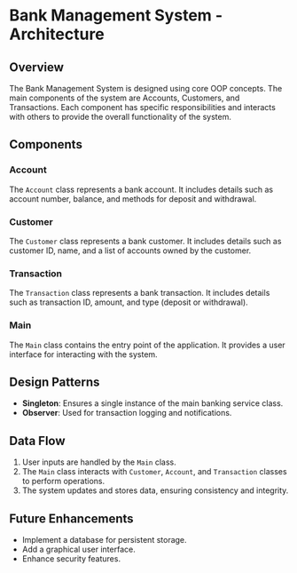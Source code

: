 # Bank Management System - Architecture

## Overview
The Bank Management System is designed using core OOP concepts. The main components of the system are Accounts, Customers, and Transactions. Each component has specific responsibilities and interacts with others to provide the overall functionality of the system.

## Components
### Account
The `Account` class represents a bank account. It includes details such as account number, balance, and methods for deposit and withdrawal.

### Customer
The `Customer` class represents a bank customer. It includes details such as customer ID, name, and a list of accounts owned by the customer.

### Transaction
The `Transaction` class represents a bank transaction. It includes details such as transaction ID, amount, and type (deposit or withdrawal).

### Main
The `Main` class contains the entry point of the application. It provides a user interface for interacting with the system.

## Design Patterns
- **Singleton**: Ensures a single instance of the main banking service class.
- **Observer**: Used for transaction logging and notifications.

## Data Flow
1. User inputs are handled by the `Main` class.
2. The `Main` class interacts with `Customer`, `Account`, and `Transaction` classes to perform operations.
3. The system updates and stores data, ensuring consistency and integrity.

## Future Enhancements
- Implement a database for persistent storage.
- Add a graphical user interface.
- Enhance security features.
